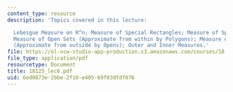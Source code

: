 ```yaml
---
content_type: resource
description: 'Topics covered in this lecture:

  Lebesgue Measure on R^n; Measure of Special Rectangles; Measure of Special Polygons;
  Measure of Open Sets (Approximate from within by Polygons); Measure of Compact Sets
  (Approximate from outside by Opens); Outer and Inner Measures.'
file: https://ol-ocw-studio-app-production.s3.amazonaws.com/courses/18-125-measure-and-integration-fall-2003/6ed0873e2bbe2f10e40569f03dfdf876_18125_lec6.pdf
file_type: application/pdf
resourcetype: Document
title: 18125_lec6.pdf
uid: 6ed0873e-2bbe-2f10-e405-69f03dfdf876
---
```

